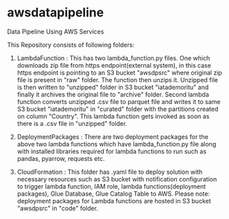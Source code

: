 # awsdatapipeline
Data Pipeline Using AWS Services

This Repository consists of following folders:

1. LambdaFunction : This has two lambda_function.py files. One which downloads zip file from https endpoint(external system), in this case https endpoint is pointing to an S3 bucket "awsdpsrc" where original zip file is present in "raw" folder. The function then unzips it. Unzipped file is then written to "unzipped" folder in S3 bucket "iatademoritu" and finally it archives the original file to "archive" folder.
Second lambda function converts unzipped .csv file to parquet file and writes it to same S3 bucket "iatademoritu" in "curated" folder with the partitions created on column "Country". This lambda function gets invoked as soon as there is a .csv file in "unzipped" folder.

2. DeploymentPackages : There are two deployment packages for the above two lambda functions which have lambda_function.py file along with installed libraries required for lambda functions to run such as pandas, pyarrow, requests etc. 

3. CloudFormation : This folder has .yaml file to deploy solution with necessary resources such as S3 bucket with notification configuration to trigger lambda function, IAM role, lambda functions(deployment packages), Glue Database, Glue Catalog Table to AWS. Please note: deployment packages for Lambda functions are hosted in S3 bucket "awsdpsrc" in "code" folder.
